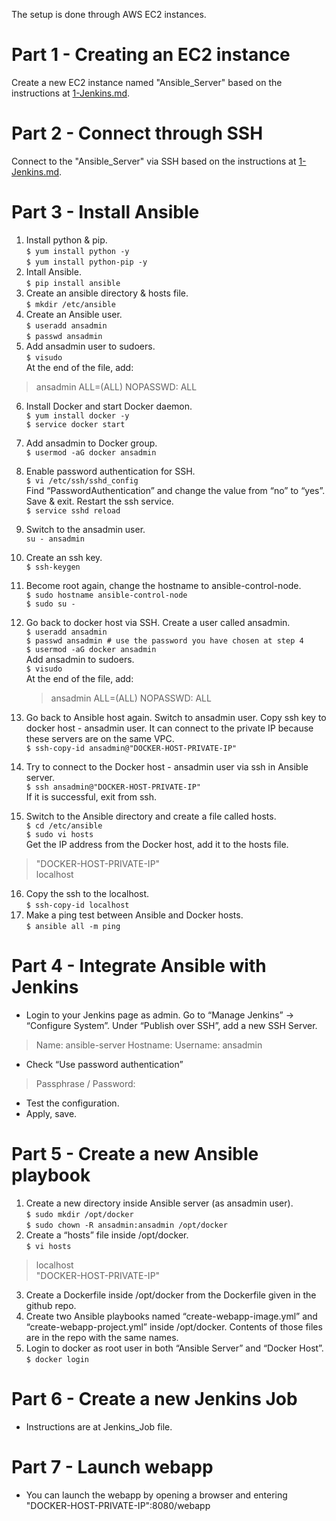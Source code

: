 The setup is done through AWS EC2 instances.  

# Part 1 - Creating an EC2 instance  
Create a new EC2 instance named "Ansible_Server" based on the instructions at [1-Jenkins.md](https://github.com/atakanttl/simple-devops-project/blob/master/1-Jenkins.md).  

# Part 2 - Connect through SSH  
Connect to the "Ansible_Server" via SSH based on the instructions at [1-Jenkins.md](https://github.com/atakanttl/simple-devops-project/blob/master/1-Jenkins.md).  

# Part 3 - Install Ansible  
1. Install python & pip.  
`$ yum install python -y`  
`$ yum install python-pip -y`  
2. Intall Ansible.  
`$ pip install ansible`  
3. Create an ansible directory & hosts file.  
`$ mkdir /etc/ansible`  
4. Create an Ansible user.  
`$ useradd ansadmin`  
`$ passwd ansadmin`  
5. Add ansadmin user to sudoers.  
`$ visudo`  
At the end of the file, add:  
> ansadmin ALL=(ALL) NOPASSWD: ALL  
 
6. Install Docker and start Docker daemon.  
`$ yum install docker -y`  
`$ service docker start`  
7. Add ansadmin to Docker group.  
`$ usermod -aG docker ansadmin`  
8. Enable password authentication for SSH.  
`$ vi /etc/ssh/sshd_config`  
Find “PasswordAuthentication” and change the value from “no” to “yes”. Save & exit. Restart the ssh service.  
`$ service sshd reload`  
9. Switch to the ansadmin user.  
`su - ansadmin`  
9. Create an ssh key.  
`$ ssh-keygen`  
10. Become root again, change the hostname to ansible-control-node.  
`$ sudo hostname ansible-control-node`  
`$ sudo su -`  
11. Go back to docker host via SSH. Create a user called ansadmin.  
`$ useradd ansadmin`  
`$ passwd ansadmin # use the password you have chosen at step 4`  
`$ usermod -aG docker ansadmin`  
Add ansadmin to sudoers.  
`$ visudo`  
At the end of the file, add:  
    > ansadmin ALL=(ALL) NOPASSWD: ALL  

13. Go back to Ansible host again. Switch to ansadmin user. Copy ssh key to docker host - ansadmin user. It can connect to the private IP because these servers are on the same VPC.  
`$ ssh-copy-id ansadmin@"DOCKER-HOST-PRIVATE-IP"`  
14. Try to connect to the Docker host - ansadmin user via ssh in Ansible server.  
`$ ssh ansadmin@"DOCKER-HOST-PRIVATE-IP"`  
If it is successful, exit from ssh.  
15. Switch to the Ansible directory and create a file called hosts.  
`$ cd /etc/ansible`  
`$ sudo vi hosts`  
Get the IP address from the Docker host, add it to the hosts file.  
> "DOCKER-HOST-PRIVATE-IP"  
> localhost  

16. Copy the ssh to the localhost.  
`$ ssh-copy-id localhost`  
17. Make a ping test between Ansible and Docker hosts.  
`$ ansible all -m ping`  

# Part 4 - Integrate Ansible with Jenkins  
- Login to your Jenkins page as admin. Go to “Manage Jenkins” → “Configure System”. Under “Publish over SSH”, add a new SSH Server.  
> Name: ansible-server
> Hostname: <ANSIBLE-SERVER-PRIVATE-IP>
> Username: ansadmin  

- Check “Use password authentication”  
> Passphrase / Password: <ansadmin password>  

- Test the configuration.  
- Apply, save.  

# Part 5 - Create a new Ansible playbook  
1. Create a new directory inside Ansible server (as ansadmin user).  
`$ sudo mkdir /opt/docker`  
`$ sudo chown -R ansadmin:ansadmin /opt/docker`  
2. Create a “hosts” file inside /opt/docker.  
`$ vi hosts`  
> localhost  
> "DOCKER-HOST-PRIVATE-IP"  

3. Create a Dockerfile inside /opt/docker from the Dockerfile given in the github repo.  
4. Create two Ansible playbooks named “create-webapp-image.yml” and “create-webapp-project.yml” inside /opt/docker. Contents of those files are in the repo with the same names.  
5. Login to docker as root user in both “Ansible Server” and “Docker Host”.  
`$ docker login`  

# Part 6 - Create a new Jenkins Job
- Instructions are at Jenkins_Job file.  

# Part 7 - Launch webapp  
- You can launch the webapp by opening a browser and entering "DOCKER-HOST-PRIVATE-IP":8080/webapp


















